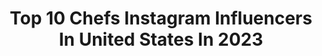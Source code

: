 ---
title: Top 10 Chefs Instagram Influencers In United States In 2023
description: >-
  Find top chefs Instagram influencers in United States in 2023. Most popular hashtags: #chef #foodie #food #cheflife.
platform: Instagram
hits: 1948
text_top: Discover the top-rated Instagram influencers on inBeat.
text_bottom: Our platform holds 1948 Instagram influencers like this in United States for you to collaborate.
profiles:
  - username: "chefwilliambradley"
    fullname: >-
      William Bradley
    bio: >-
      Chef
    location: "United States"
    followers: 6558
    engagement: 429
    commentsToLikes: 0.045764
    id: ck0ttsekh44in0i19kmkcilf5
    verified: false
    hashtags: "#sandiego, #keepgoing, #michelinguide, #food"
  - username: "jskenes"
    fullname: >-
      Joshua Skenes
    bio: >-
      chef
    location: "United States"
    followers: 152438
    engagement: 213
    commentsToLikes: 0.021430
    id: ck0vw8wrcsms30i19fp5tkn8a
    verified: true
    hashtags: "#tarpon, #jiayou"
  - username: "markwelker"
    fullname: >-
      Mark Welker
    bio: >-
      Chef
    location: "United States"
    followers: 7338
    engagement: 814
    commentsToLikes: 0.029688
    id: ck5ztgtux0dw10i143qqxzr8j
    verified: false
    hashtags: "#makeitnice, #elevenmadisonpark, #nyc, #pear"
  - username: "sanjyotkeer"
    fullname: >-
      Sanjyot Keer
    bio: >-
      Founder @yourfoodlab, Chef by profession & content creator by destiny, bringing smiles through food videos online. 📧: sanjyotkeer@yourfoodlab.com
    location: "United States"
    followers: 177823
    engagement: 885
    commentsToLikes: 0.009212
    id: ck0vxpugk048s0i19z0hyzvh2
    verified: true
    hashtags: "#indiancuisine, #sanjyotkeer, #foodporn, #indianfood"
  - username: "saengdouangdara"
    fullname: >-
      Saeng Douangdara
    bio: >-
      🏳️‍🌈🇱🇦🇺🇸 Lao Food Instructor | Storyteller | Food Writer | Personal Chef #notlarb #laohot #eatmorelaofood Hey Lao food besties, Recipes & More ⬇️
    location: "United States"
    followers: 93166
    engagement: 953
    commentsToLikes: 0.022262
    id: ck0uacwyhby6l0i19tabj3qsc
    verified: false
    hashtags: "#asianfood, #laos, #noodles, #foodie"
  - username: "summers_homemade_meals"
    fullname: >-
      Summers homemade meals
    bio: >-
      Love ❤️ life 🌍 and the pursuit of ￼😊Happiness ￼is in the kitchen👩‍🍳 with family👨‍👩‍👧‍👦. 🇺🇸 Lebanese🇱🇧 influencer￼ 💯 🧳 culinary! Michigan based chef
    location: "United States"
    followers: 378443
    engagement: 112
    commentsToLikes: 0.026021
    id: ck6tm9xcf7g360j71ntyvfs7p
    verified: false
    hashtags: "#lebanesefood, #chef, #cooking, #dinnerideas"
  - username: "cheftylerthomas"
    fullname: >-
      Chef Tyler Thomas
    bio: >-
      Traveling Chef @rooseveltscatering @_tylereats @billionaireco_ •Private Dinner Parties •Gourmet Meal Prep •Event catering Recipes & Bookings👇🏾
    location: "United States"
    followers: 87185
    engagement: 88
    commentsToLikes: 0.036721
    id: ck14iclpheqwv0i19r4qpxrke
    verified: false
    hashtags: "#food, #atlantalife, #doordash, #30minutemeals"
  - username: "chef_sean_patrick_gallagher"
    fullname: >-
      Sean Patrick Gallagher
    bio: >-
      Farm-to-table Chef, Party Planner, Recipe Developer and Food Stylist. 📍NYC Chef/Owner: @home_grown_meals Life of the (dinner) party 🎉
    location: "United States"
    followers: 22509
    engagement: 81
    commentsToLikes: 0.034994
    id: ckr46toia7lpz0j23oci71i1a
    verified: false
    hashtags: "#eat, #farmtotable, #sweets, #travel"
  - username: "trosewilde"
    fullname: >-
      Rose Wilde
    bio: >-
      chef|writer LA • Find my 🍨@capriclubla Author BREAD & ROSES 2023 MA Food Preserver 🍒 • MA Gardener 🍃 @redbread ORDER ⬇️
    location: "United States"
    followers: 18427
    engagement: 80
    commentsToLikes: 0.020169
    id: ck5hnfg32novn0i11a5kwnn1g
    verified: false
    hashtags: "#foodandwine, #bombesquad, #cakecakecake, #pastrychef"
  - username: "trishas.transformation"
    fullname: >-
      Trisha Lewis
    bio: >-
      33 Author ✍️ Chef 👩‍🍳 Corporate speaker 🔈 Irish ☘️ Email: trishastransformationcork@gmail.com 26 stone (February 2018) 19 stone 10lbs
    location: "United States"
    followers: 207687
    engagement: 311
    commentsToLikes: 0.079667
    id: ck5zq6p43u1hh0i140lpr83my
    verified: true
    hashtags: "#cheflife, #chef, #weightloss, #tourism"
---